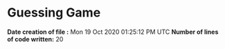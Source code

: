 # Guessing Game
**Date creation of file :** Mon 19 Oct 2020 01:25:12 PM UTC
**Number of lines of code written:** 20
